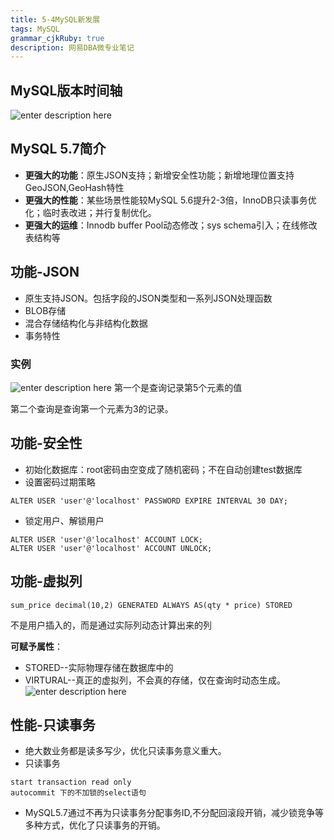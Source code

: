 ```yaml
---
title: 5-4MySQL新发展
tags: MySQL
grammar_cjkRuby: true
description: 网易DBA微专业笔记
---
```


## MySQL版本时间轴

![enter description here][1]


  
  ## MySQL 5.7简介
  
  - **更强大的功能**：原生JSON支持；新增安全性功能；新增地理位置支持GeoJSON,GeoHash特性
  - **更强大的性能**：某些场景性能较MySQL 5.6提升2-3倍，InnoDB只读事务优化；临时表改进；并行复制优化。
  - **更强大的运维**：Innodb buffer Pool动态修改；sys schema引入；在线修改表结构等

## 功能-JSON
- 原生支持JSON。包括字段的JSON类型和一系列JSON处理函数
- BLOB存储
- 混合存储结构化与非结构化数据
- 事务特性

### 实例

![enter description here][2]
第一个是查询记录第5个元素的值

第二个查询是查询第一个元素为3的记录。

## 功能-安全性
- 初始化数据库：root密码由空变成了随机密码；不在自动创建test数据库
- 设置密码过期策略
```
ALTER USER 'user'@'localhost' PASSWORD EXPIRE INTERVAL 30 DAY;
```
- 锁定用户、解锁用户
```
ALTER USER 'user'@'localhost' ACCOUNT LOCK;
ALTER USER 'user'@'localhost' ACCOUNT UNLOCK;
```
## 功能-虚拟列
```
sum_price decimal(10,2) GENERATED ALWAYS AS(qty * price) STORED
```
不是用户插入的，而是通过实际列动态计算出来的列

**可赋予属性**：
- STORED--实际物理存储在数据库中的
- VIRTURAL--真正的虚拟列，不会真的存储，仅在查询时动态生成。
![enter description here][3]

 ## 性能-只读事务
 - 绝大数业务都是读多写少，优化只读事务意义重大。
 - 只读事务
 ```
 start transaction read only
 autocommit 下的不加锁的select语句
 ```
 - MySQL5.7通过不再为只读事务分配事务ID,不分配回滚段开销，减少锁竞争等多种方式，优化了只读事务的开销。
 
  


  [1]: https://assets.windcoder.com/xiaoshujiang/mysql_study_xinbanbentexin01.png "mysql_study_xinbanbentexin01"
  [2]: https://assets.windcoder.com/xiaoshujiang/mysql_study_xinbanbentexin02.png "mysql_study_xinbanbentexin02"
  [3]: https://assets.windcoder.com/xiaoshujiang/mysql_study_xinbanbentexin03.png "mysql_study_xinbanbentexin03"